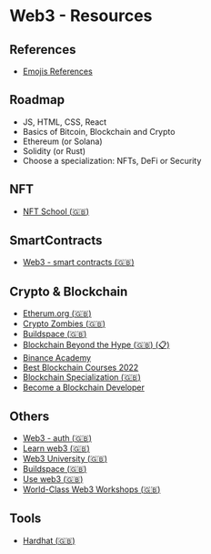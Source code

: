 # Web3 - Resources

## References
- [Emojis References](https://github.com/mayrascript/emojis-references)

## Roadmap
- JS, HTML, CSS, React
- Basics of Bitcoin, Blockchain and Crypto
- Ethereum (or Solana)
- Solidity (or Rust)
- Choose a specialization: NFTs, DeFi or Security

## NFT 
- [NFT School (:uk:)](https://nftschool.dev/)

## SmartContracts
- [Web3 - smart contracts (:uk:)](https://frontendmasters.com/courses/web3-smart-contracts)

## Crypto & Blockchain
- [Etherum.org (:uk:)](https://ethereum.org/en/developers/learning-tools/)
- [Crypto Zombies (:uk:)](https://cryptozombies.io/)
- [Buildspace (:uk:)](https://buildspace.so/)
- [Blockchain Beyond the Hype (:uk:) (📋)](https://www3.weforum.org/docs/48423_Whether_Blockchain_WP.pdf)
- [Binance Academy](https://academy.binance.com/)
- [Best Blockchain Courses 2022](https://hackr.io/blog/best-blockchain-courses)
- [Blockchain Specialization (:uk:)](https://www.coursera.org/specializations/blockchain?irclickid=yDM3hxQdVxyITfJT130byTVlUkGSNy1O-xtWTE0&irgwc=1&utm_campaign=3294490&utm_content=b2c&utm_medium=partners&utm_source=impact)
- [Become a Blockchain Developer](https://www.educative.io/courses/hands-on-blockchain-hyperledger-fabric?affiliate_id=5073518643380224)

## Others 
- [Web3 - auth (:uk:)](https://web3auth.io/)
- [Learn web3 (:uk:)](https://learnweb3.io/)
- [Web3 University (:uk:)](https://www.web3.university/)
- [Buildspace (:uk:)](https://buildspace.so/)
- [Use web3 (:uk:)](https://www.useweb3.xyz/)
- [World-Class Web3 Workshops (:uk:)](https://lnkd.in/eziYpDtM)

## Tools
- [Hardhat (:uk:)](hardhat.org)

